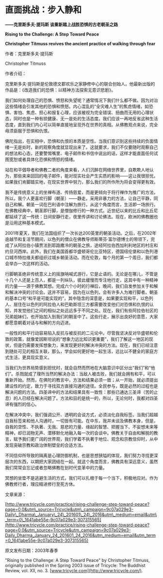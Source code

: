 # 直面挑战：步入静和

**——克里斯多夫·提玛斯 谈重新踏上战胜恐惧的古老朝圣之路**

**Rising to the Challenge: A Step Toward Peace**

**Christopher Titmuss revives the ancient practice of walking through fear**

作者：克里斯多夫·提玛斯

Christopher Titmuss

作者介绍：

克里斯多夫·提玛斯是伦敦德文郡欢乐之家静修中心的联合创始人。他最新出版的作品是：《改造我们的恐惧：以精神方法探索无意识悲剧》。

我们如何处理自己的恐惧、愤怒和失望呢？通常情况下我们什么都不做。因为对治这些情绪会引发其他的恐惧和愤怒。内心混乱的“全灾难人生”的焦虑情绪，如恐惧、害怕、焦虑、担心和报复心理，应该被视为完全错误、扭曲而无用的心理状态，同时也是一种有损健康、无一是处的生活态度。我们应该一再地反省这种生活态度，直到我们内心可以简单直接地呈现外在世界的真相。从佛教观点来说，完全毋须臣服于恐惧和仇恨。

佛陀指出，在实相中，恐惧和仇恨的本质是空性。当我们意识到这些持续的负面情绪一无是处时，新的观察角度就显现出来了。这就要求，我们不仅要随时观察自己的想法和心态，还要警惕嘴里、电子邮件和书信中说出的话，这样才能直面任何试图宽恕或者具体化恐惧和愤怒的情绪。

站在和平倡导者和佛教二者的角度来看，人们沉醉在网络世界里，自欺欺人地认为，那些来来回回的电子邮件，能对现实社会产生实质的影响——这让我很担忧。如果我们肯脚踏实地，在现实世界中努力，那么我们的所作所为将会变得更有效。

我不是传统意义上的坐禅布道、传扬慈爱，而是更倾向于将行禅作为推广的方法，所以，我个人更喜欢行脚（朝圣）——静走。采用非暴力的方法，让自己平静，同自己和解。朝圣一词在巴利语中注解为旅行。从这个角度而言，生活即一场旅行。在佛教经典中，朝圣即行脚，是僧伽修行的一种方式。近世纪以来的比丘和比丘尼都延续了这一传统：日间安静行走，夜里传讲和讨论佛法。现在，欧洲的佛教圈也是沿用这种基本模式。

2001年夏天，我们在法国组织了一次长达200英里的朝圣活动。之后，在2002年逾越节和复活节期间，以色列的僧众在佛教导师斯蒂芬·富尔德博士的带领下，完成了从阿拉伯小镇贾法到耶路撒冷的朝圣之旅，途经阿拉伯西加利利地区的村庄和约旦河西岸。此外，我们在美国首都华盛顿哥伦比亚特区，德国纽伦堡和以色列港口城市特拉维夫都组织过城乡朝圣活动。而在伦敦，每个月的第一个周日，我们都会举办一次这样的活动。

行脚朝圣绝非传统意义上的摇旗呐喊式游行，它是止语的。无论是在哪儿，不管是十几个人还是上百人，都是一列纵队，彼此缓慢而专注地行走，这其中有一种精神的力量——源于佛教冥想。完成六个小时的行禅后，晚间，我们自发参加关于和解和解决冲突的讨论会。这并不容易，因为在以色列，会有许多人为难行脚者。朝圣的基本口号“和平是可能实现的”，其中隐含的深意是，如果要实现和平，以色列人、居住在以色列的阿拉伯人和巴勒斯坦三方都需要改变他们对恐惧和仇恨的认知，并发觉他们之间的相似之处远远多于不同之处。现在，我们有些阿拉伯社区的兄弟姐妹们，也开始加入到我们的朝圣中了。这些行走，展示出良好的意愿，大家都愿意朝着对话与和解的方向迈进。

一般性的和平行动容易陷入反抗与被反抗的二元论中。尽管我坚决反对华盛顿和伦敦的政策，就像爱因斯坦说的“想象力远比知识更重要”，我们了解这一地区的现状，但是仍需要发挥想象力，来发现更好的解决冲突的方法。现在，我们已经注意到随处可见的相互关联，那么，学会如何更好地一起生活，远比以不健全的家庭方式生活，更具现实意义。

当我们为世界局势感到担忧时，就会自然而然地在大脑意识中区分出“我们”和“他们”。杀戮就成了理所当然的解决办法：当敌人被击败，我们就会拥有和平，可以重新开始。然而，在佛陀的教言中，方法和结果必须一致；从一开始，就必须提出建设性的约定，致力于寻找双方直接沟通的途径。全民参与，既是必然的过程也是解决问题的方法。四圣谛中的方法和结果具有一致性：那些已通达三圣谛（苦的止息）的人已经在解决问题了。方法和目的是统一的，所以，无论何时，我都对四圣谛有强烈的信心。

在解决冲突中，我们强调公开、透明的会谈方式，必须淡化自我标签。当我们超越自我标签来和他人沟通时，一切皆有可能。在中东，我并未谈及佛教本身，但是，自我的空性、不执著、无我、慈悲的力量、缘起的智慧、把握当下、不妄想未来等精神，却已润物无声、潜移默化地融入每一次的会谈中。佛教关于自由和解脱的教言，赋予我们更广阔的世界观，我们学着不执著于地位、观念和宗教信仰时，从中发现突破宗教和政治体制壁垒的合适方法。

不同信仰所导致的隔离是心理防御机制，也是思想狭隘的体现，我们努力寻找更深层次的东西，以期把大家团结在一起。就这个角度而言，佛教具有深远意义，虽然我们常常会忘记或者忽略佛教在划时代变革中的力量。

冥想的坐垫不是逃避生活的方式，我们可以扎根于每一个当下，积极地应对。作为佛教修行者，理应精进修行至死方休。

文章来源：

[http://www.tricycle.com/practice/rising-challenge-step-toward-peace?page=0,0&utm\_source=Tricycle&utm\_campaign=9c07a029e3-Daily\_Dharma\_January\_24\_201601\_24\_2016&utm\_medium=email&utm\_term=0\_1641abe55e-9c07a029e3-307315565](http://www.tricycle.com/practice/rising-challenge-step-toward-peace?page=0,0&utm_source=Tricycle&utm_campaign=9c07a029e3-Daily_Dharma_January_24_201601_24_2016&utm_medium=email&utm_term=0_1641abe55e-9c07a029e3-307315565)

原文发布日期：2003年春季

"Rising to the Challenge: A Step Toward Peace" by Christopher Titmuss, originally published in the Spring 2003 issue of Tricycle: The Buddhist Review, vol. XII, no. 3. [www.tricycle.com](http://www.tricycle.com/).

